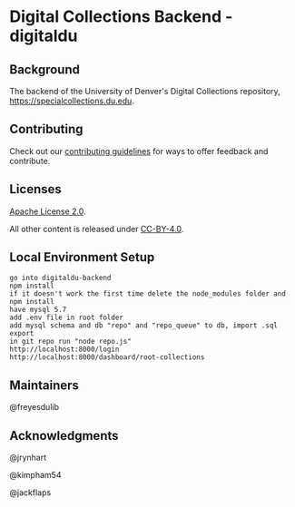 # Digital Collections Backend - digitaldu

## Background

The backend of the University of Denver's Digital Collections repository, https://specialcollections.du.edu.

## Contributing

Check out our [contributing guidelines](/CONTRIBUTING.md) for ways to offer feedback and contribute.

## Licenses

[Apache License 2.0](https://www.apache.org/licenses/LICENSE-2.0).

All other content is released under [CC-BY-4.0](https://creativecommons.org/licenses/by/4.0/).

## Local Environment Setup

```
go into digitaldu-backend
npm install
if it doesn't work the first time delete the node_modules folder and npm install
have mysql 5.7
add .env file in root folder
add mysql schema and db "repo" and "repo_queue" to db, import .sql export
in git repo run "node repo.js"
http://localhost:8000/login
http://localhost:8000/dashboard/root-collections
```

## Maintainers

@freyesdulib

## Acknowledgments

@jrynhart

@kimpham54

@jackflaps
